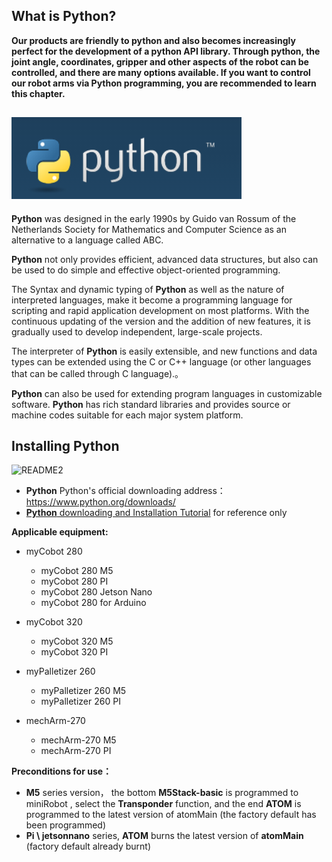 ## What is Python?

**Our products are friendly to python and also becomes increasingly perfect for the development of a python API library. Through python, the joint angle, coordinates, gripper and other aspects of the robot can be controlled, and there are many options available. If you want to control our robot arms via Python programming, you are recommended to learn this chapter.**

## ![README1](../resourse/7-ApplicationBasePython/python-README1.jpg)

**Python**  was designed in the early 1990s by Guido van Rossum of the Netherlands Society for Mathematics and Computer Science as an alternative to a language called ABC.

**Python** not only provides efficient, advanced data structures, but also can be used to do simple and effective object-oriented programming.

The Syntax and dynamic typing of **Python** as well as the nature of interpreted languages, make it become a programming language for scripting and rapid application development on most platforms. With the continuous updating of the version and the addition of new features, it is gradually used to develop independent, large-scale projects.

The interpreter of **Python** is easily extensible, and new functions and data types can be extended using the C or C++ language (or other languages that can be called through C language).。

**Python** can also be used for extending program languages in customizable software. **Python** has rich standard libraries and provides source or machine codes suitable for each major system platform.



## Installing Python

![README2](../resourse/7-ApplicationBasePython/myArm/python-README2.jpg)

- **Python** Python's official downloading address：https://www.python.org/downloads/
- [**Python** downloading and Installation Tutorial](https://python.land/installing-python#Install_Python_on_Windows) for reference only





**Applicable equipment:**

- myCobot 280
  - myCobot 280 M5
  - myCobot 280 PI
  - myCobot 280 Jetson Nano
  - myCobot 280 for Arduino <br>

- myCobot 320
  - myCobot 320 M5
  - myCobot 320 PI <br>

- myPalletizer 260
  - myPalletizer 260 M5
  - myPalletizer 260 PI <br>
- mechArm-270
  - mechArm-270 M5
  - mechArm-270 PI


**Preconditions for use：**

- **M5** series version， the bottom **M5Stack-basic** is programmed to miniRobot , select the  **Transponder** function, and the end **ATOM** is programmed to the latest version of atomMain (the factory default has been programmed)
- **Pi \ jetsonnano** series, **ATOM** burns the latest version of **atomMain** (factory default already burnt)
